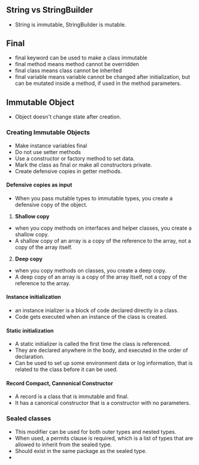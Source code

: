# 
## String vs StringBuilder
- String is immutable, StringBuilder is mutable. 
## Final
- final keyword can be used to make a class immutable
- final method means method cannot be overridden
- final class means class cannot be inherited
- final variable means variable cannot be changed after initialization, but can be mutated inside a method, if used in the method parameters.

## Immutable Object
- Object doesn't change state after creation.
### Creating Immutable Objects
- Make instance variables final
- Do  not use setter methods
- Use a constructor or factory method to set data.
- Mark the class as final or make all constructors private.
- Create defensive copies in getter methods.

#### Defensive copies as input
- When you pass mutable types to immutable types, you create a defensive copy of the object.
1. **Shallow copy**
- when you copy methods on interfaces and helper classes, you create a shallow copy.
- A shallow copy of an array is a copy of the reference to the array, not a copy of the array itself.
2. **Deep copy**
- when you copy methods on classes, you create a deep copy.
- A deep copy of an array is a copy of the array itself, not a copy of the reference to the array.

#### Instance initialization
- an instance inializer is a block of code declared directly in a class.
- Code gets executed when an instance of the class is created.
#### Static initialization
- A static initializer is called the first time the class is referenced.
- They are declared anywhere in the body, and executed in the order of declaration.
- Can be used to set up some environment data or log information, that is related to the class before it can be used.
#### Record Compact, Cannonical Constructor
- A record is a class that is immutable and final.
- It has a canonical constructor that is a constructor with no parameters.

### Sealed classes
- This modifier can be used for both outer types and nested types.
- When used, a permits clause is required, which is a list of types that are allowed to inherit from the sealed type.
- Should exist in the same package as the sealed type.
- 